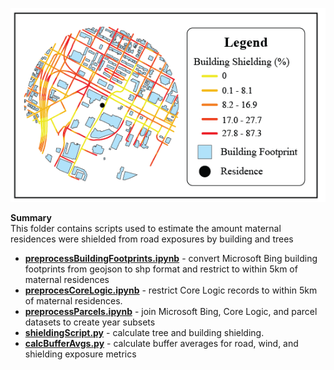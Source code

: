 ![GitHub Logo](/Images/Shielding.png)

**Summary** <br>
This folder contains scripts used to estimate the amount maternal residences were shielded from road exposures by building and trees

- **[preprocessBuildingFootprints.ipynb](https://github.com/larkinandy/Matching_HEI_4970/blob/main/building%20and%20tree%20shielding/scripts/preprocessBuildingFootprints.ipynb
)** - convert Microsoft Bing building footprints from geojson to shp format and restrict to within 5km of maternal residences <br>
- **[preprocesCoreLogic.ipynb](https://github.com/larkinandy/Matching_HEI_4970/blob/main/building%20and%20tree%20shielding/scripts/preprocessCoreLogic.ipynb)** - restrict Core Logic records to within 5km of maternal residences.
- **[preprocessParcels.ipynb](https://github.com/larkinandy/Matching_HEI_4970/blob/main/building%20and%20tree%20shielding/scripts/preprocessParcels.ipynb
)** - join Microsoft Bing, Core Logic, and parcel datasets to create year subsets <br>
- **[shieldingScript.py](https://github.com/larkinandy/Matching_HEI_4970/blob/main/building%20and%20tree%20shielding/scripts/shieldingScript.py)** - calculate tree and building shielding. <br>
- **[calcBufferAvgs.py](https://github.com/larkinandy/Matching_HEI_4970/blob/main/building%20and%20tree%20shielding/scripts/calcBufferAvgs.py
)** - calculate buffer averages for road, wind, and shielding exposure metrics <br>
